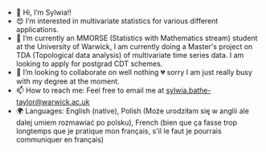 - 👋 Hi, I’m Sylwia!!
- 😍 I’m interested in multivariate statistics for various different applications.
- 🌱 I’m currently an MMORSE (Statistics with Mathematics stream) student at the University of Warwick, I am currently doing a Master's project on TDA (Topological data analysis) of multivariate time series data. I am looking to apply for postgrad CDT schemes.
- 💞️ I’m looking to collaborate on well nothing 💔 sorry I am just really busy with my degree at the moment.
- 📫 How to reach me: Feel free to email me at sylwia.bathe-taylor@warwick.ac.uk
- 🌍 Languages: English (native), Polish (Może urodziłam się w anglii ale dalej umiem rozmawiać po polsku), French (bien que ça fasse trop longtemps que je pratique mon français, s'il le faut je pourrais communiquer en français)

<!---
sylwiabt13/sylwiabt13 is a ✨ special ✨ repository because its `README.md` (this file) appears on your GitHub profile.
You can click the Preview link to take a look at your changes.
--->
